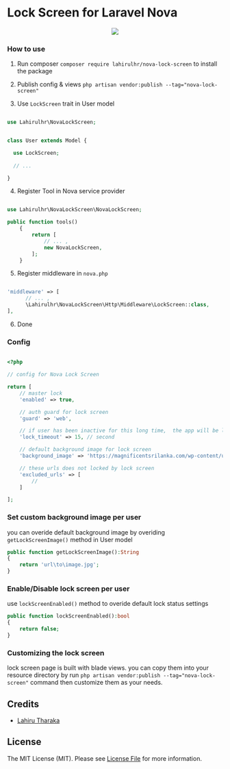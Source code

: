 # Lock Screen for Laravel Nova

<p align="center">

<img src="https://github.com/lahirulhr/nova-lockscreen/blob/29d54861af1a3dabde1d59bab75a7562615f38a8/cover.png" />

</p>


### How to use

1. Run composer ``` composer require lahirulhr/nova-lock-screen ``` to install the package

2. Publish config & views `` php artisan vendor:publish --tag="nova-lock-screen" ``

3. Use ``LockScreen`` trait in User model

```php

use Lahirulhr\NovaLockScreen;


class User extends Model {

  use LockScreen;
  
  // ... 

}


```

4. Register Tool in Nova service provider


``` php

use Lahirulhr\NovaLockScreen\NovaLockScreen;

public function tools()
    {
        return [
            // ... ,
            new NovaLockScreen,
        ];
    }

```

5. Register middleware in `` nova.php ``

``` php

'middleware' => [
      // ... ,
      \Lahirulhr\NovaLockScreen\Http\Middleware\LockScreen::class,
],

```

6. Done


### Config

``` php

<?php

// config for Nova Lock Screen

return [
    // master lock
    'enabled' => true,

    // auth guard for lock screen
    'guard' => 'web',

    // if user has been inactive for this long time,  the app will be locked 
    'lock_timeout' => 15, // second

    // default background image for lock screen
    'background_image' => 'https://magnificentsrilanka.com/wp-content/uploads/2022/01/sigiriya-from-pidurangala-1.jpg',

    // these urls does not locked by lock screen
    'excluded_urls' => [
        //
    ]

];

```


### Set custom background image per user

you can overide default background image by overiding `` getLockScreenImage()`` method in User model

``` php
public function getLockScreenImage():String
{
    return 'url\to\image.jpg';
}
```

### Enable/Disable lock screen per user

use ``` lockScreenEnabled() ``` method to overide default lock status settings

```php
public function lockScreenEnabled():bool
{
    return false;
}

```

### Customizing the lock screen

lock screen page is built with blade views. you can copy them into your resource directory by run `` php artisan vendor:publish --tag="nova-lock-screen" `` command
then customize them as your needs.


## Credits

- [Lahiru Tharaka](https://github.com/lahirulhr)

## License

The MIT License (MIT). Please see [License File](LICENSE.md) for more information.

